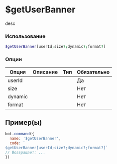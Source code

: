 # $getUserBanner
desc
### Использование
```php
$getUserBanner[userId;size?;dynamic?;format?]
```

### Опции

| Опция | Описание | Тип | Обязательно |
|--------|-------------|------|----------|
| userId |  |  | Да | 
| size |  |  | Нет | 
| dynamic |  |  | Нет |
| format |  |  | Нет |
## Пример(ы)

```javascript
bot.command({
  name: '$getUserBanner',
  code: `
$getUserBanner[userId;size?;dynamic?;format?]`
// Возвращает: ...
})
```
